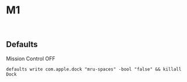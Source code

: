 # M1

<br />

## Defaults

Mission Control OFF

```shell
defaults write com.apple.dock "mru-spaces" -bool "false" && killall Dock
```